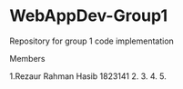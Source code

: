 # WebAppDev-Group1
Repository for group 1 code implementation

Members 

1.Rezaur Rahman Hasib 1823141
2.
3.
4.
5.
